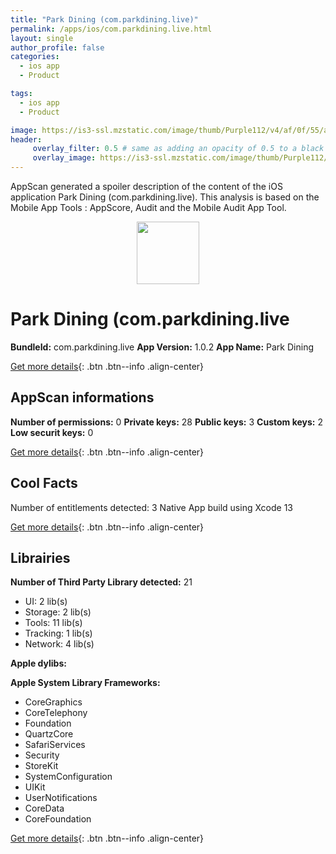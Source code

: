 ```yaml
---
title: "Park Dining (com.parkdining.live)"
permalink: /apps/ios/com.parkdining.live.html
layout: single
author_profile: false
categories: 
  - ios app 
  - Product 

tags: 
  - ios app 
  - Product 

image: https://is3-ssl.mzstatic.com/image/thumb/Purple112/v4/af/0f/55/af0f559e-8ddb-7b65-a4ac-5e1e42f7e226/AppIcon-1x_U007emarketing-0-7-0-85-220.png/512x512bb.jpg
header: 
     overlay_filter: 0.5 # same as adding an opacity of 0.5 to a black background
     overlay_image: https://is3-ssl.mzstatic.com/image/thumb/Purple112/v4/af/0f/55/af0f559e-8ddb-7b65-a4ac-5e1e42f7e226/AppIcon-1x_U007emarketing-0-7-0-85-220.png/512x512bb.jpg
---
```

AppScan generated a spoiler description of the content of the iOS application Park Dining (com.parkdining.live). This analysis is based on the Mobile App Tools : AppScore, Audit and the Mobile Audit App Tool.

  
  
<div style="text-align: center;"><img src="https://is3-ssl.mzstatic.com/image/thumb/Purple112/v4/af/0f/55/af0f559e-8ddb-7b65-a4ac-5e1e42f7e226/AppIcon-1x_U007emarketing-0-7-0-85-220.png/512x512bb.jpg" width="100" height="100"></div>  
  
# Park Dining (com.parkdining.live

**BundleId:** com.parkdining.live
**App Version:** 1.0.2
**App Name:** Park Dining


[Get more details](/pricing.html){: .btn .btn--info .align-center}  
  
## AppScan informations 

**Number of permissions:** 0
**Private keys:** 28
**Public keys:** 3
**Custom keys:** 2
**Low securit keys:** 0
  
[Get more details](/pricing.html){: .btn .btn--info .align-center}

## Cool Facts

Number of entitlements detected: 3
Native App
build using Xcode 13
  
[Get more details](/pricing.html){: .btn .btn--info .align-center}

## Librairies 
**Number of Third Party Library detected:** 21
- UI: 2 lib(s)
- Storage: 2 lib(s)
- Tools: 11 lib(s)
- Tracking: 1 lib(s)
- Network: 4 lib(s)

**Apple dylibs:**


**Apple System Library Frameworks:**
- CoreGraphics
- CoreTelephony
- Foundation
- QuartzCore
- SafariServices
- Security
- StoreKit
- SystemConfiguration
- UIKit
- UserNotifications
- CoreData
- CoreFoundation


  
[Get more details](/pricing.html){: .btn .btn--info .align-center}

